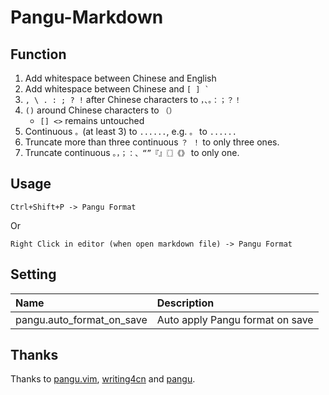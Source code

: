 # Pangu-Markdown 

## Function

1. Add whitespace between Chinese and English
2. Add whitespace between Chinese and ``[ ] ` ``
3. `, \ . : ; ? !` after Chinese characters to `，、。：；？！`
4. `()` around Chinese characters to `（）`
	- `[] <>` remains untouched
5. Continuous `。`(at least 3) to `......`, e.g. `。` to `......`
6. Truncate more than three continuous `？ ！` to only three ones.
7. Truncate continuous `。，；：、“”『』〖〗《》` to only one.

## Usage

```
Ctrl+Shift+P -> Pangu Format
```

Or

```
Right Click in editor (when open markdown file) -> Pangu Format
```

## Setting

| Name                      | Description                     |
|:--------------------------|:--------------------------------|
| pangu.auto_format_on_save | Auto apply Pangu format on save |

## Thanks

Thanks to [pangu.vim](https://github.com/hotoo/pangu.vim), [writing4cn](https://marketplace.visualstudio.com/items?itemName=twocucao.writing4cn) and [pangu](https://marketplace.visualstudio.com/items?itemName=halfcrazy.pangu).
